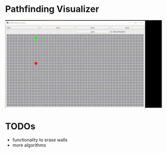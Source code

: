 # Pathfinding Visualizer

![](sample.gif)

# TODOs
- functionality to erase walls
- more algorithms
